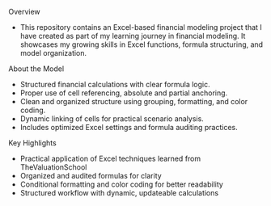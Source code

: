 Overview
- This repository contains an Excel-based financial modeling project that I have created as part of my learning journey in financial modeling. It showcases my growing skills in Excel functions, formula structuring, and model organization.

About the Model
- Structured financial calculations with clear formula logic.
- Proper use of cell referencing, absolute and partial anchoring.
- Clean and organized structure using grouping, formatting, and color coding.
- Dynamic linking of cells for practical scenario analysis.
- Includes optimized Excel settings and formula auditing practices.

Key Highlights
- Practical application of Excel techniques learned from TheValuationSchool
- Organized and audited formulas for clarity
- Conditional formatting and color coding for better readability
- Structured workflow with dynamic, updateable calculations
